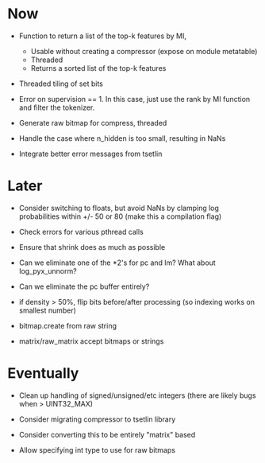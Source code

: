 # Now

- Function to return a list of the top-k features by MI,
    - Usable without creating a compressor (expose on module metatable)
    - Threaded
    - Returns a sorted list of the top-k features

- Threaded tiling of set bits

- Error on supervision == 1. In this case, just use the rank by MI function and
  filter the tokenizer.

- Generate raw bitmap for compress, threaded
- Handle the case where n_hidden is too small, resulting in NaNs
- Integrate better error messages from tsetlin

# Later

- Consider switching to floats, but avoid NaNs by clamping log probabilities
  within +/- 50  or 80 (make this a compilation flag)
- Check errors for various pthread calls
- Ensure that shrink does as much as possible
- Can we eliminate one of the *2's for pc and lm? What about log_pyx_unnorm?
- Can we eliminate the pc buffer entirely?

- if density > 50%, flip bits before/after processing (so indexing works on
  smallest number)
- bitmap.create from raw string
- matrix/raw_matrix accept bitmaps or strings

# Eventually

- Clean up handling of signed/unsigned/etc integers (there are likely bugs when > UINT32_MAX)

- Consider migrating compressor to tsetlin library
- Consider converting this to be entirely "matrix" based
- Allow specifying int type to use for raw bitmaps
